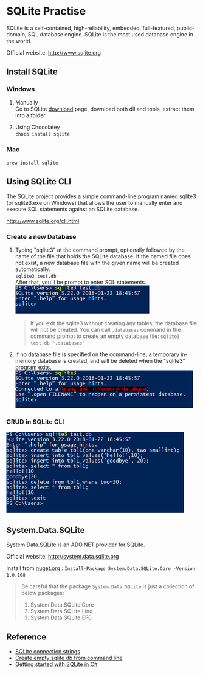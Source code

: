 # SQLite Practise

SQLite is a self-contained, high-reliability, embedded, full-featured, public-domain, SQL database engine. SQLite is the most used database engine in the world.

Official website: http://www.sqlite.org

## Install SQLite

### Windows

1. Manually  
    Go to SQLite [download](http://www.sqlite.org/download.html) page, download both dll and tools, extract them into a folder.

2. Using Chocolatey  
   `choco install sqlite`

### Mac

`brew install sqlite`

## Using SQLite CLI

The SQLite project provides a simple command-line program named sqlite3 (or sqlite3.exe on Windows) that allows the user to manually enter and execute SQL statements against an SQLite database.

http://www.sqlite.org/cli.html

### Create a new Database

1. Typing "sqlite3" at the command prompt, optionally followed by the name of the file that holds the SQLite database. If the named file does not exist, a new database file with the given name will be created automatically.  
`sqlite3 test.db`  
After that, you'll be prompt to enter SQL statements.  
![sqlite3](images/2018-03-28_145416.png)

    > If you exit the sqlite3 without creating any tables, the database file will not be created. You can call `.databases` command in the command prompt to create an empty database file: `sqlite3 test.db ".databases"`

2. If no database file is specified on the command-line, a temporary in-memory database is created, and will be deleted when the "sqlite3" program exits.  
![sqlite3](images/2018-03-28_145722.png)

### CRUD in SQLite CLI

![CRUD](images/2018-03-28_150906.png)

## System.Data.SQLite

System.Data.SQLite is an ADO.NET provider for SQLite.

Official website: http://system.data.sqlite.org

Install from [nuget.org](https://www.nuget.org/packages/System.Data.SQLite.Core/) :
`Install-Package System.Data.SQLite.Core -Version 1.0.108`

> Be careful that the package `System.Data.SQLite` is just a collection of below packages:
> 1. System.Data.SQLite.Core
> 2. System.Data.SQLite.Linq
> 3. System.Data.SQLite.EF6

## Reference

* [SQLite connection strings](https://www.connectionstrings.com/sqlite/)
* [Create empty sqlite db from command line](https://stackoverflow.com/questions/20155693/create-empty-sqlite-db-from-command-line)
* [Getting started with SQLite in C#](https://blog.tigrangasparian.com/2012/02/09/getting-started-with-sqlite-in-c-part-one/)
